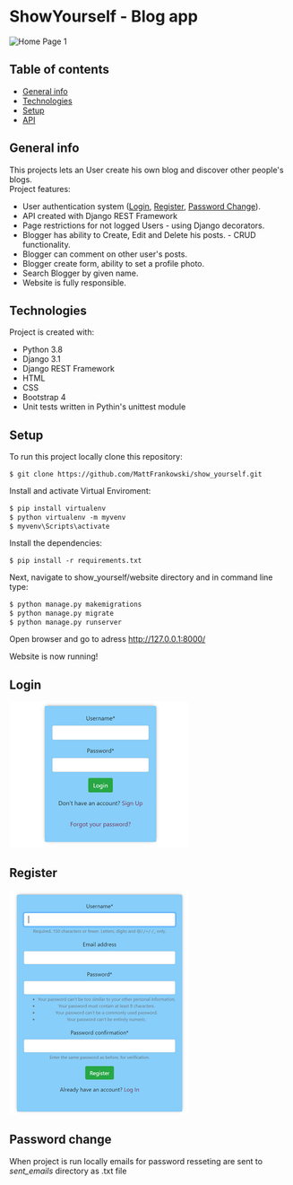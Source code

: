 # ShowYourself - Blog app
![Home Page 1](screenshots/show_yourself.gif)
## Table of contents
* [General info](#general-info)
* [Technologies](#technologies)
* [Setup](#setup)
* [API](#api)
## General info
This projects lets an User create his own blog and discover other people's blogs.\
Project features:
* User authentication system ([Login](#login), [Register](#register), [Password Change](#password-change)).
* API created with Django REST Framework
* Page restrictions for not logged Users -  using Django decorators.
* Blogger has ability to Create, Edit and Delete his posts. - CRUD functionality.
* Blogger can comment on other user's posts.
* Blogger create form, ability to set a profile photo.
* Search Blogger by given name.
* Website is fully responsible.
## Technologies
Project is created with:
* Python 3.8
* Django 3.1
* Django REST Framework
* HTML
* CSS
* Bootstrap 4
* Unit tests written in Pythin's unittest module
## Setup
To run this project locally clone this repository:
```
$ git clone https://github.com/MattFrankowski/show_yourself.git
```

Install and activate Virtual Enviroment:
```
$ pip install virtualenv
$ python virtualenv -m myvenv
$ myvenv\Scripts\activate 
```

Install the dependencies:
```
$ pip install -r requirements.txt
```

Next, navigate to show_yourself/website directory and in command line type:
```
$ python manage.py makemigrations
$ python manage.py migrate
$ python manage.py runserver
```
Open browser and go to adress http://127.0.0.1:8000/

Website is now running!

## Login
![Login](screenshots/login.png)

## Register
![Register](screenshots/register.png)

## Password change
When project is run locally emails for password resseting are sent to *sent_emails* directory as .txt file

